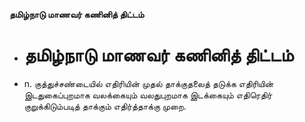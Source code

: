 **தமிழ்நாடு மாணவர் கணினித் திட்டம்**
- # தமிழ்நாடு மாணவர் கணினித் திட்டம்
- n. குத்துச்சண்டையில் எதிரியின் முதல் தாக்குதலைத் தடுக்க எதிரியின் இடதுகைப்புறமாக வலக்கையும் வலதுபுறமாக இடக்கையும் எதிரெதிர் குறுக்கிடும்படித் தாக்கும் எதிர்த்தாக்கு முறை.

